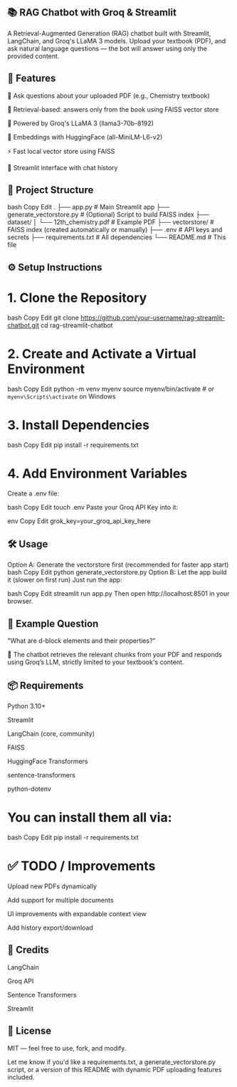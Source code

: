 ## 📚 RAG Chatbot with Groq & Streamlit
A Retrieval-Augmented Generation (RAG) chatbot built with Streamlit, LangChain, and Groq's LLaMA 3 models. Upload your textbook (PDF), and ask natural language questions — the bot will answer using only the provided content.

<!-- You can replace this with a real screenshot -->

## 🚀 Features
💬 Ask questions about your uploaded PDF (e.g., Chemistry textbook)

🔎 Retrieval-based: answers only from the book using FAISS vector store

🤖 Powered by Groq's LLaMA 3 (llama3-70b-8192)

🧠 Embeddings with HuggingFace (all-MiniLM-L6-v2)

⚡ Fast local vector store using FAISS

🧾 Streamlit interface with chat history

## 📂 Project Structure
bash
Copy
Edit
.
├── app.py                  # Main Streamlit app
├── generate_vectorstore.py # (Optional) Script to build FAISS index
├── dataset/
│   └── 12th_chemistry.pdf  # Example PDF
├── vectorstore/            # FAISS index (created automatically or manually)
├── .env                    # API keys and secrets
├── requirements.txt        # All dependencies
└── README.md               # This file
## ⚙️ Setup Instructions
# 1. Clone the Repository
bash
Copy
Edit
git clone https://github.com/your-username/rag-streamlit-chatbot.git
cd rag-streamlit-chatbot
# 2. Create and Activate a Virtual Environment
bash
Copy
Edit
python -m venv myenv
source myenv/bin/activate  # or `myenv\Scripts\activate` on Windows
# 3. Install Dependencies
bash
Copy
Edit
pip install -r requirements.txt
# 4. Add Environment Variables
Create a .env file:

bash
Copy
Edit
touch .env
Paste your Groq API Key into it:

env
Copy
Edit
grok_key=your_groq_api_key_here
## 🛠️ Usage
Option A: Generate the vectorstore first (recommended for faster app start)
bash
Copy
Edit
python generate_vectorstore.py
Option B: Let the app build it (slower on first run)
Just run the app:

bash
Copy
Edit
streamlit run app.py
Then open http://localhost:8501 in your browser.

## 📌 Example Question
"What are d-block elements and their properties?"

🧠 The chatbot retrieves the relevant chunks from your PDF and responds using Groq’s LLM, strictly limited to your textbook's content.

## 📦 Requirements
Python 3.10+

Streamlit

LangChain (core, community)

FAISS

HuggingFace Transformers

sentence-transformers

python-dotenv

# You can install them all via:

bash
Copy
Edit
pip install -r requirements.txt
# ✅ TODO / Improvements
 Upload new PDFs dynamically

 Add support for multiple documents

 UI improvements with expandable context view

 Add history export/download

## 🤝 Credits
LangChain

Groq API

Sentence Transformers

Streamlit

## 📜 License
MIT — feel free to use, fork, and modify.

Let me know if you'd like a requirements.txt, a generate_vectorstore.py script, or a version of this README with dynamic PDF uploading features included.